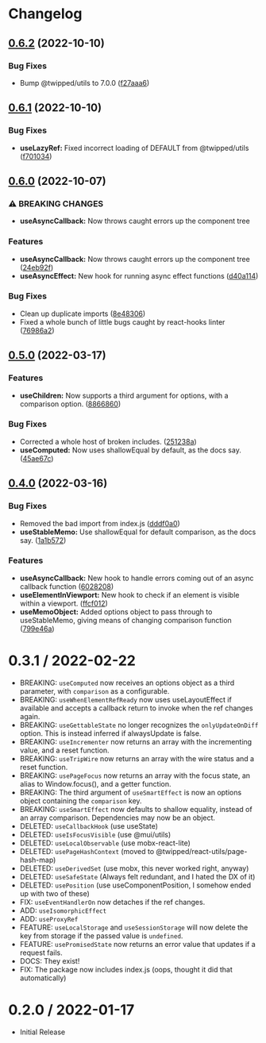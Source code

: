 # Changelog

## [0.6.2](https://github.com/Twipped/hooks/compare/v0.6.1...v0.6.2) (2022-10-10)


### Bug Fixes

* Bump @twipped/utils to 7.0.0 ([f27aaa6](https://github.com/Twipped/hooks/commit/f27aaa6a12ea7c585e748cac7e5ecae04c0feb02))

## [0.6.1](https://github.com/Twipped/hooks/compare/v0.6.0...v0.6.1) (2022-10-10)


### Bug Fixes

* **useLazyRef:** Fixed incorrect loading of DEFAULT from @twipped/utils ([f701034](https://github.com/Twipped/hooks/commit/f70103420e80ff0220b689086e35746ac41e3275))

## [0.6.0](https://github.com/Twipped/hooks/compare/v0.5.0...v0.6.0) (2022-10-07)


### ⚠ BREAKING CHANGES

* **useAsyncCallback:** Now throws caught errors up the component tree

### Features

* **useAsyncCallback:** Now throws caught errors up the component tree ([24eb92f](https://github.com/Twipped/hooks/commit/24eb92f6484d70c9f067754eaa3fbc3273748e4b))
* **useAsyncEffect:** New hook for running async effect functions ([d40a114](https://github.com/Twipped/hooks/commit/d40a11439af2f35681463c128d9a88c41a51f1f8))


### Bug Fixes

* Clean up duplicate imports ([8e48306](https://github.com/Twipped/hooks/commit/8e483065d364e985e4141f04177d7c4c091f2613))
* Fixed a whole bunch of little bugs caught by react-hooks linter ([76986a2](https://github.com/Twipped/hooks/commit/76986a29b05da1b185ed63b06b168ff6c77ee7d2))

## [0.5.0](https://github.com/Twipped/hooks/compare/v0.4.0...v0.5.0) (2022-03-17)


### Features

* **useChildren:** Now supports a third argument for options, with a comparison option. ([8866860](https://github.com/Twipped/hooks/commit/88668606e1cb8c96b5f0214f3069078ad67d01d7))


### Bug Fixes

* Corrected a whole host of broken includes. ([251238a](https://github.com/Twipped/hooks/commit/251238a5eb8beeb3827b35b3f6c3ed40c14513dc))
* **useComputed:** Now uses shallowEqual by default, as the docs say. ([45ae67c](https://github.com/Twipped/hooks/commit/45ae67c5b96e40b4257a481afc353d2fc68bc685))

## [0.4.0](https://github.com/Twipped/hooks/compare/v0.3.1...v0.4.0) (2022-03-16)


### Bug Fixes

* Removed the bad import from index.js ([dddf0a0](https://github.com/Twipped/hooks/commit/dddf0a04ec78494a7a56b9574bc5b20a658d9078))
* **useStableMemo:** Use shallowEqual for default comparison, as the docs say. ([1a1b572](https://github.com/Twipped/hooks/commit/1a1b5726b52f04d69d4e75734766915c28bd1c6a))


### Features

* **useAsyncCallback:** New hook to handle errors coming out of an async callback function ([6028208](https://github.com/Twipped/hooks/commit/60282080b1f09a535ab88f1d905f32cc83f991f6))
* **useElementInViewport:** New hook to check if an element is visible within a viewport. ([ffcf012](https://github.com/Twipped/hooks/commit/ffcf01284886c15b25d19b19cb084a89ba9f3d15))
* **useMemoObject:** Added options object to pass through to useStableMemo, giving means of changing comparison function ([799e46a](https://github.com/Twipped/hooks/commit/799e46ab9e919164c2a870628ec382eac5670f82))

0.3.1 / 2022-02-22
==================

  * BREAKING: `useComputed` now receives an options object as a third parameter, with `comparison` as a configurable.
  * BREAKING: `useWhenElementRefReady` now uses useLayoutEffect if available and accepts a callback return to invoke when the ref changes again.
  * BREAKING: `useGettableState` no longer recognizes the `onlyUpdateOnDiff` option. This is instead inferred if alwaysUpdate is false.
  * BREAKING: `useIncrementer` now returns an array with the incrementing value, and a reset function.
  * BREAKING: `useTripWire` now returns an array with the wire status and a reset function.
  * BREAKING: `usePageFocus` now returns an array with the focus state, an alias to Window.focus(), and a getter function.
  * BREAKING: The third argument of `useSmartEffect` is now an options object containing the `comparison` key.
  * BREAKING: `useSmartEffect` now defaults to shallow equality, instead of an array comparison. Dependencies may now be an object.
  * DELETED: `useCallbackHook`    (use useState)
  * DELETED: `useIsFocusVisible`  (use @mui/utils)
  * DELETED: `useLocalObservable` (use mobx-react-lite)
  * DELETED: `usePageHashContext` (moved to @twipped/react-utils/page-hash-map)
  * DELETED: `useDerivedSet`      (use mobx, this never worked right, anyway)
  * DELETED: `useSafeState`       (Always felt redundant, and I hated the DX of it)
  * DELETED: `usePosition`        (use useComponentPosition, I somehow ended up with two of these)
  * FIX: `useEventHandlerOn` now detaches if the ref changes.
  * ADD: `useIsomorphicEffect`
  * ADD: `useProxyRef`
  * FEATURE: `useLocalStorage` and `useSessionStorage` will now delete the key from storage if the passed value is `undefined`.
  * FEATURE: `usePromisedState` now returns an error value that updates if a request fails.
  * DOCS: They exist!
  * FIX: The package now includes index.js (oops, thought it did that automatically)


0.2.0 / 2022-01-17
==================

  * Initial Release
